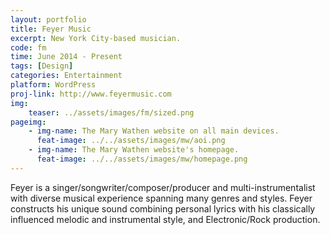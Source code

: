 ```yaml
---
layout: portfolio
title: Feyer Music
excerpt: New York City-based musician.
code: fm
time: June 2014 - Present
tags: [Design]
categories: Entertainment
platform: WordPress
proj-link: http://www.feyermusic.com
img:
    teaser: ../assets/images/fm/sized.png
pageimg:
    - img-name: The Mary Wathen website on all main devices.
      feat-image: ../../assets/images/mw/aoi.png
    - img-name: The Mary Wathen website's homepage.
      feat-image: ../../assets/images/mw/homepage.png
---
```


Feyer is a singer/songwriter/composer/producer and multi-instrumentalist with diverse musical experience spanning many genres and styles. Feyer constructs his unique sound combining personal lyrics with his classically influenced melodic and instrumental style, and Electronic/Rock production.
